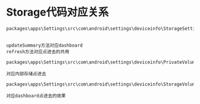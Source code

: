
# Storage代码对应关系


	packages\apps\Settings\src\com\android\settings\deviceinfo\StorageSettings.java


	updateSummary方法对应dashboard
	refresh方法对应点进去的共用

	packages\apps\Settings\src\com\android\settings\deviceinfo\PrivateVolumeSettings.java
	
	对应内部存储点进去

	packages\apps\Settings\src\com\android\settings\deviceinfo\StorageVolumePreference.java

 	对应dashboard点进去的效果
